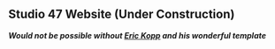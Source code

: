 ## Studio 47 Website (Under Construction)

***Would not be possible without [Eric Kopp](https://github.com/erichkopp) and his wonderful template***
